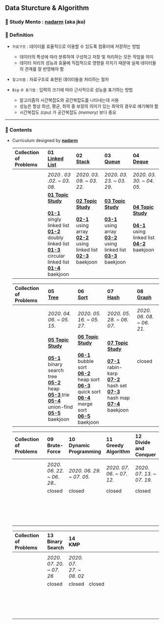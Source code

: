 ## Data Sturcture & Algorithm

### :runner: Study Mento  : [**nadarm**](https://github.com/nadarm/42-algorithm) (aka jko)

### :memo: Definition
- `자료구조` : 데이터를 효율적으로 이용할 수 있도록 컴퓨터에 저장하는 방법
    - 데이터의 특성에 따라 분류하여 구성하고 저장 및 처리하는 모든 작업을 의미
    - 데이터 처리의 성능과 효율에 직접적으로 영향을 끼치기 때문에 실제 데이터들의 관계를 잘 반영해야 함
- `알고리즘` : 자료구조로 표현된 데이터들을 처리하는 절차

- `Big-O 표기법` : 입력의 크기에 따라 근사적으로 성능을 표기하는 방법
    - 알고리즘의 시간복잡도와 공간복잡도를 나타내는데 사용
    - 성능은 항상 최선, 평균, 최악 중 보장의 의미가 있는 최악의 경우로 얘기해야 함
    - 시간복잡도 _(cpu)_ 가 공간복잡도 _(memory)_ 보다 중요
---

### :memo: Contents
- Curriculum designed by [**nadarm**](https://github.com/nadarm/42-algorithm)

    | Collection of　 <br>Problems　  | __01__ <br> [__Linked List__](https://github.com/nadarm/42-algorithm/tree/master/linked_list#linked-list) | __02__ <br> [__Stack__](https://github.com/nadarm/42-algorithm/tree/master/stack#stack) | __03__ <br> [__Queue__](https://github.com/nadarm/42-algorithm/tree/master/queue#queue) | __04__ <br> [__Deque__](https://github.com/nadarm/42-algorithm/tree/master/deque#deque) |
    |:---|:---|:---|:---|:---|
    ||||||
    | 　 | *2020 . 03 .02. ~ 03. 08.*  | *2020. 03. 09. ~ 03. 22.* | *2020. 03. 23. ~ 03. 29.* | *2020. 03. 30. ~ 04. 05.* |
    | 　 |  [__01 Topic Study__ ](/01_linked_list#1-linked-list) <br><br> [__01-1__ ](/01_linked_list/1_singly_linked_list)singly linked list <br> [__01-2__ ](/01_linked_list/2_doubly_linked_list)doubly linked list <br> [__01-3__ ](/01_linked_list/3_circular_linked_list)circular linked list<br> [__01-4__ ](/01_linked_list/4_baekjoon)baekjoon | [__02 Topic Study__ ](/02_stack#2-stack) <br><br>[__02-1__ ](/02_stack/1_stack_using_array)using array<br>  [__02-2__ ](/02_stack/2_stack_using_linked_list)using linked list<br> [__02-3__ ](/02_stack/3_baekjoon)baekjoon <br> <br> |  [__03 Topic Study__ ](/03_queue#3-queue) <br><br> [__03-1__ ](/03_queue/1_queue_using_array)using array <br> [__03-2__ ](/03_queue/2_queue_using_linked_list)using linked list <br> [__03-3__ ](/03_queue/3_baekjoon)baekjoon <br> <br> |  [__04 Topic Study__ ](/04_deque#4-deque) <br><br>[__04-1__ ](/04_deque/1_deque_using_linked_list)using linked list <br> [__04-2__ ](/04_deque/2_baekjoon)baekjoon <br><br><br>|
    
    | Collection of　 <br>Problems　 | __05__ <br> [__Tree__](https://github.com/nadarm/42-algorithm/tree/master/tree#tree) | __06__ <br> [__Sort__](https://github.com/nadarm/42-algorithm/tree/master/sort#sort) | __07__ <br> [__Hash__](https://github.com/nadarm/42-algorithm/tree/master/hash#hash) | __08__ <br> [__Graph__](https://github.com/nadarm/42-algorithm/tree/master/graph#graph) |
    |:---|:---|:---|:---|:---|
    ||||||
    | 　 | *2020. 04. 06. ~ 05. 15.* | *2020. 05. 16. ~ 05. 27.* | *2020. 05. 28. ~ 06. 07.* | *2020. 06. 08. ~ 06. 21.* |
    | 　 |[__05 Topic Study__ ](/05_tree#5-tree) <br><br>[__05-1__ ](/05_tree/1_binary_search_tree)binary search tree <br> [__05-2__ ](/05_tree/2_heap)heap <br> [__05-3__ ](/05_tree/3_trie)trie <br> [__05-4__ ](/05_tree/4_union_find)union-find<br> [__05-5__ ](/05_tree/5_baekjoon)baekjoon | [__06 Topic Study__ ](/06_sort#6-sort) <br><br> [__06-1__ ](/06_sort/1_bubble_sort)bubble sort <br> [__06-2__ ](/06_sort/2_heap_sort)heap sort <br> [__06-3__ ](/06_sort/3_quick_sort)quick sort <br> [__06-4__ ](/06_sort/4_merge_sort)merge sort<br> [__06-5__ ](/06_sort/5_baekjoon)baekjoon | [__07 Topic Study__ ](/07_hash#7-hash) <br><br> [__07-1__ ](/07_hash/1_rabin_karp)rabin-karp <br> [__07-2__ ](/07_hash/2_hash_set)hash set <br> [__07-3__ ](/07_hash/3_hash_map)hash map<br> [__07-4__ ](/07_hash/4_baekjoon)baekjoon <br><br> | closed <br><br><br><br><br><br><br> |

    | Collection of　 <br>Problems　| __09__ <br>  __Brute-Force__ |__10__ <br> __Dynamic Programming__ | __11__ <br> __Greedy Algorithm__ | __12__ <br> __Divide and Conquer__ |
    |:---|:---|:---|:---|:---|
    ||||||
    | 　 | *2020. 06. 22. ~ 06. 28..* | *2020. 06. 29. ~ 07. 05.* | *2020. 07. 06. ~ 07. 12.* | *2020. 07. 13. ~ 07. 19.* |
    | 　 | closed <br><br><br><br><br><br> | closed <br><br><br><br><br><br> | closed <br><br><br><br><br><br> | closed <br><br><br><br><br><br> |

    | Collection of　 <br>Problems　|  __13__ <br> __Binary Search__ | __14__ <br> __KMP__| 　　　　　 |　　　　　|
    |:---|:---|:---|:---|:---|
    ||||||
    | 　 | *2020. 07. 20. ~ 07. 26* | *2020. 07. 27. ~ 08. 02* | 　　　　　　　　　　 |　　　　　　　　　　|
    | 　 | closed <br><br><br><br><br><br> | closed <br><br><br><br><br><br> | closed <br><br><br><br><br><br> |  |
